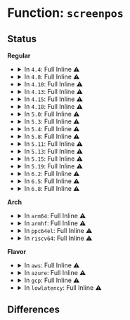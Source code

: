 # Function: <code>screenpos</code>

## Status
<b>Regular</b>
<ul>
<li>
<details>
<summary>In <code>4.4</code>: Full Inline ⚠️</summary>

**Collision:** Unique Static

**Inline:** Full

**Transformation:** False

**Instances:**

```
In drivers/tty/vt/vt.c (ffffffff814f7ba5)
Location: drivers/tty/vt/vt.c:292
Inline: True
Inline callers:
  - drivers/tty/vt/vt.c:screen_glyph
  - drivers/tty/vt/vt.c:invert_screen
  - drivers/tty/vt/vt.c:complement_pos
  - drivers/tty/vt/vt.c:complement_pos
  - drivers/tty/vt/vt.c:screen_pos
```
</details>
</li>
<li>
<details>
<summary>In <code>4.8</code>: Full Inline ⚠️</summary>

**Collision:** Unique Static

**Inline:** Full

**Transformation:** False

**Instances:**

```
In drivers/tty/vt/vt.c (ffffffff8154a177)
Location: drivers/tty/vt/vt.c:294
Inline: True
Inline callers:
  - drivers/tty/vt/vt.c:screen_pos
  - drivers/tty/vt/vt.c:screen_glyph
  - drivers/tty/vt/vt.c:complement_pos
  - drivers/tty/vt/vt.c:complement_pos
  - drivers/tty/vt/vt.c:invert_screen
```
</details>
</li>
<li>
<details>
<summary>In <code>4.10</code>: Full Inline ⚠️</summary>

**Collision:** Unique Static

**Inline:** Full

**Transformation:** False

**Instances:**

```
In drivers/tty/vt/vt.c (ffffffff81576c97)
Location: drivers/tty/vt/vt.c:294
Inline: True
Inline callers:
  - drivers/tty/vt/vt.c:screen_pos
  - drivers/tty/vt/vt.c:screen_glyph
  - drivers/tty/vt/vt.c:complement_pos
  - drivers/tty/vt/vt.c:complement_pos
  - drivers/tty/vt/vt.c:invert_screen
```
</details>
</li>
<li>
<details>
<summary>In <code>4.13</code>: Full Inline ⚠️</summary>

**Collision:** Unique Static

**Inline:** Full

**Transformation:** False

**Instances:**

```
In drivers/tty/vt/vt.c (ffffffff8158ab97)
Location: drivers/tty/vt/vt.c:294
Inline: True
Inline callers:
  - drivers/tty/vt/vt.c:screen_pos
  - drivers/tty/vt/vt.c:screen_glyph
  - drivers/tty/vt/vt.c:complement_pos
  - drivers/tty/vt/vt.c:complement_pos
  - drivers/tty/vt/vt.c:invert_screen
```
</details>
</li>
<li>
<details>
<summary>In <code>4.15</code>: Full Inline ⚠️</summary>

**Collision:** Unique Static

**Inline:** Full

**Transformation:** False

**Instances:**

```
In drivers/tty/vt/vt.c (ffffffff815ef627)
Location: drivers/tty/vt/vt.c:296
Inline: True
Inline callers:
  - drivers/tty/vt/vt.c:screen_pos
  - drivers/tty/vt/vt.c:screen_glyph
  - drivers/tty/vt/vt.c:complement_pos
  - drivers/tty/vt/vt.c:complement_pos
  - drivers/tty/vt/vt.c:invert_screen
```
</details>
</li>
<li>
<details>
<summary>In <code>4.18</code>: Full Inline ⚠️</summary>

**Collision:** Unique Static

**Inline:** Full

**Transformation:** False

**Instances:**

```
In drivers/tty/vt/vt.c (ffffffff816283f7)
Location: drivers/tty/vt/vt.c:296
Inline: True
Inline callers:
  - drivers/tty/vt/vt.c:screen_pos
  - drivers/tty/vt/vt.c:screen_glyph
  - drivers/tty/vt/vt.c:complement_pos
  - drivers/tty/vt/vt.c:complement_pos
  - drivers/tty/vt/vt.c:invert_screen
```
</details>
</li>
<li>
<details>
<summary>In <code>5.0</code>: Full Inline ⚠️</summary>

**Collision:** Unique Static

**Inline:** Full

**Transformation:** False

**Instances:**

```
In drivers/tty/vt/vt.c (ffffffff81645be7)
Location: drivers/tty/vt/vt.c:297
Inline: True
Inline callers:
  - drivers/tty/vt/vt.c:screen_pos
  - drivers/tty/vt/vt.c:screen_pos
  - drivers/tty/vt/vt.c:complement_pos
  - drivers/tty/vt/vt.c:complement_pos
  - drivers/tty/vt/vt.c:complement_pos
  - drivers/tty/vt/vt.c:complement_pos
  - drivers/tty/vt/vt.c:invert_screen
  - drivers/tty/vt/vt.c:invert_screen
  - drivers/tty/vt/vt.c:vc_uniscr_copy_line
  - drivers/tty/vt/vt.c:vc_uniscr_copy_line
```
</details>
</li>
<li>
<details>
<summary>In <code>5.3</code>: Full Inline ⚠️</summary>

**Collision:** Unique Static

**Inline:** Full

**Transformation:** False

**Instances:**

```
In drivers/tty/vt/vt.c (ffffffff8167a167)
Location: drivers/tty/vt/vt.c:297
Inline: True
Inline callers:
  - drivers/tty/vt/vt.c:screen_pos
  - drivers/tty/vt/vt.c:screen_pos
  - drivers/tty/vt/vt.c:complement_pos
  - drivers/tty/vt/vt.c:complement_pos
  - drivers/tty/vt/vt.c:complement_pos
  - drivers/tty/vt/vt.c:complement_pos
  - drivers/tty/vt/vt.c:invert_screen
  - drivers/tty/vt/vt.c:invert_screen
  - drivers/tty/vt/vt.c:vc_uniscr_copy_line
  - drivers/tty/vt/vt.c:vc_uniscr_copy_line
```
</details>
</li>
<li>
<details>
<summary>In <code>5.4</code>: Full Inline ⚠️</summary>

**Collision:** Unique Static

**Inline:** Full

**Transformation:** False

**Instances:**

```
In drivers/tty/vt/vt.c (ffffffff8169c957)
Location: drivers/tty/vt/vt.c:297
Inline: True
Inline callers:
  - drivers/tty/vt/vt.c:screen_pos
  - drivers/tty/vt/vt.c:screen_pos
  - drivers/tty/vt/vt.c:complement_pos
  - drivers/tty/vt/vt.c:complement_pos
  - drivers/tty/vt/vt.c:complement_pos
  - drivers/tty/vt/vt.c:complement_pos
  - drivers/tty/vt/vt.c:invert_screen
  - drivers/tty/vt/vt.c:invert_screen
  - drivers/tty/vt/vt.c:vc_uniscr_copy_line
  - drivers/tty/vt/vt.c:vc_uniscr_copy_line
```
</details>
</li>
<li>
<details>
<summary>In <code>5.8</code>: Full Inline ⚠️</summary>

**Collision:** Unique Static

**Inline:** Full

**Transformation:** False

**Instances:**

```
In drivers/tty/vt/vt.c (ffffffff8174dd57)
Location: drivers/tty/vt/vt.c:298
Inline: True
Inline callers:
  - drivers/tty/vt/vt.c:screen_pos
  - drivers/tty/vt/vt.c:screen_pos
  - drivers/tty/vt/vt.c:complement_pos
  - drivers/tty/vt/vt.c:complement_pos
  - drivers/tty/vt/vt.c:complement_pos
  - drivers/tty/vt/vt.c:complement_pos
  - drivers/tty/vt/vt.c:invert_screen
  - drivers/tty/vt/vt.c:invert_screen
  - drivers/tty/vt/vt.c:vc_uniscr_copy_line
  - drivers/tty/vt/vt.c:vc_uniscr_copy_line
```
</details>
</li>
<li>
<details>
<summary>In <code>5.11</code>: Full Inline ⚠️</summary>

**Collision:** Unique Static

**Inline:** Full

**Transformation:** False

**Instances:**

```
In drivers/tty/vt/vt.c (ffffffff81769327)
Location: drivers/tty/vt/vt.c:290
Inline: True
Inline callers:
  - drivers/tty/vt/vt.c:screen_pos
  - drivers/tty/vt/vt.c:screen_pos
  - drivers/tty/vt/vt.c:complement_pos
  - drivers/tty/vt/vt.c:complement_pos
  - drivers/tty/vt/vt.c:complement_pos
  - drivers/tty/vt/vt.c:complement_pos
  - drivers/tty/vt/vt.c:invert_screen
  - drivers/tty/vt/vt.c:invert_screen
  - drivers/tty/vt/vt.c:vc_uniscr_copy_line
  - drivers/tty/vt/vt.c:vc_uniscr_copy_line
```
</details>
</li>
<li>
<details>
<summary>In <code>5.13</code>: Full Inline ⚠️</summary>

**Collision:** Unique Static

**Inline:** Full

**Transformation:** False

**Instances:**

```
In drivers/tty/vt/vt.c (ffffffff8174cf17)
Location: drivers/tty/vt/vt.c:290
Inline: True
Inline callers:
  - drivers/tty/vt/vt.c:screen_pos
  - drivers/tty/vt/vt.c:screen_pos
  - drivers/tty/vt/vt.c:complement_pos
  - drivers/tty/vt/vt.c:complement_pos
  - drivers/tty/vt/vt.c:complement_pos
  - drivers/tty/vt/vt.c:complement_pos
  - drivers/tty/vt/vt.c:invert_screen
  - drivers/tty/vt/vt.c:invert_screen
  - drivers/tty/vt/vt.c:vc_uniscr_copy_line
  - drivers/tty/vt/vt.c:vc_uniscr_copy_line
```
</details>
</li>
<li>
<details>
<summary>In <code>5.15</code>: Full Inline ⚠️</summary>

**Collision:** Unique Static

**Inline:** Full

**Transformation:** False

**Instances:**

```
In drivers/tty/vt/vt.c (ffffffff817cee07)
Location: drivers/tty/vt/vt.c:286
Inline: True
Inline callers:
  - drivers/tty/vt/vt.c:screen_pos
  - drivers/tty/vt/vt.c:screen_pos
  - drivers/tty/vt/vt.c:complement_pos
  - drivers/tty/vt/vt.c:complement_pos
  - drivers/tty/vt/vt.c:complement_pos
  - drivers/tty/vt/vt.c:complement_pos
  - drivers/tty/vt/vt.c:invert_screen
  - drivers/tty/vt/vt.c:invert_screen
  - drivers/tty/vt/vt.c:vc_uniscr_copy_line
  - drivers/tty/vt/vt.c:vc_uniscr_copy_line
```
</details>
</li>
<li>
<details>
<summary>In <code>5.19</code>: Full Inline ⚠️</summary>

**Collision:** Unique Static

**Inline:** Full

**Transformation:** False

**Instances:**

```
In drivers/tty/vt/vt.c (ffffffff8190cbd7)
Location: drivers/tty/vt/vt.c:286
Inline: True
Inline callers:
  - drivers/tty/vt/vt.c:screen_pos
  - drivers/tty/vt/vt.c:screen_pos
  - drivers/tty/vt/vt.c:complement_pos
  - drivers/tty/vt/vt.c:complement_pos
  - drivers/tty/vt/vt.c:complement_pos
  - drivers/tty/vt/vt.c:complement_pos
  - drivers/tty/vt/vt.c:invert_screen
  - drivers/tty/vt/vt.c:invert_screen
  - drivers/tty/vt/vt.c:vc_uniscr_copy_line
  - drivers/tty/vt/vt.c:vc_uniscr_copy_line
```
</details>
</li>
<li>
<details>
<summary>In <code>6.2</code>: Full Inline ⚠️</summary>

**Collision:** Unique Static

**Inline:** Full

**Transformation:** False

**Instances:**

```
In drivers/tty/vt/vt.c (ffffffff81a678a7)
Location: drivers/tty/vt/vt.c:286
Inline: True
Inline callers:
  - drivers/tty/vt/vt.c:screen_pos
  - drivers/tty/vt/vt.c:screen_pos
  - drivers/tty/vt/vt.c:complement_pos
  - drivers/tty/vt/vt.c:complement_pos
  - drivers/tty/vt/vt.c:complement_pos
  - drivers/tty/vt/vt.c:complement_pos
  - drivers/tty/vt/vt.c:invert_screen
  - drivers/tty/vt/vt.c:invert_screen
  - drivers/tty/vt/vt.c:vc_uniscr_copy_line
  - drivers/tty/vt/vt.c:vc_uniscr_copy_line
```
</details>
</li>
<li>
<details>
<summary>In <code>6.5</code>: Full Inline ⚠️</summary>

**Collision:** Unique Static

**Inline:** Full

**Transformation:** False

**Instances:**

```
In drivers/tty/vt/vt.c (ffffffff81ab1f87)
Location: drivers/tty/vt/vt.c:290
Inline: True
Inline callers:
  - drivers/tty/vt/vt.c:screen_pos
  - drivers/tty/vt/vt.c:screen_pos
  - drivers/tty/vt/vt.c:complement_pos
  - drivers/tty/vt/vt.c:complement_pos
  - drivers/tty/vt/vt.c:complement_pos
  - drivers/tty/vt/vt.c:complement_pos
  - drivers/tty/vt/vt.c:invert_screen
  - drivers/tty/vt/vt.c:invert_screen
  - drivers/tty/vt/vt.c:vc_uniscr_copy_line
  - drivers/tty/vt/vt.c:vc_uniscr_copy_line
```
</details>
</li>
<li>
<details>
<summary>In <code>6.8</code>: Full Inline ⚠️</summary>

**Collision:** Unique Static

**Inline:** Full

**Transformation:** False

**Instances:**

```
In drivers/tty/vt/vt.c (ffffffff81b04c67)
Location: drivers/tty/vt/vt.c:289
Inline: True
Inline callers:
  - drivers/tty/vt/vt.c:screen_pos
  - drivers/tty/vt/vt.c:screen_pos
  - drivers/tty/vt/vt.c:complement_pos
  - drivers/tty/vt/vt.c:complement_pos
  - drivers/tty/vt/vt.c:complement_pos
  - drivers/tty/vt/vt.c:complement_pos
  - drivers/tty/vt/vt.c:invert_screen
  - drivers/tty/vt/vt.c:invert_screen
  - drivers/tty/vt/vt.c:vc_uniscr_copy_line
  - drivers/tty/vt/vt.c:vc_uniscr_copy_line
```
</details>
</li>
</ul>
<b>Arch</b>
<ul>
<li>
<details>
<summary>In <code>arm64</code>: Full Inline ⚠️</summary>

**Collision:** Unique Static

**Inline:** Full

**Transformation:** False

**Instances:**

```
In drivers/tty/vt/vt.c (ffff8000108741f8)
Location: drivers/tty/vt/vt.c:297
Inline: True
Inline callers:
  - drivers/tty/vt/vt.c:screen_pos
  - drivers/tty/vt/vt.c:screen_pos
  - drivers/tty/vt/vt.c:complement_pos
  - drivers/tty/vt/vt.c:complement_pos
  - drivers/tty/vt/vt.c:complement_pos
  - drivers/tty/vt/vt.c:complement_pos
  - drivers/tty/vt/vt.c:invert_screen
  - drivers/tty/vt/vt.c:invert_screen
  - drivers/tty/vt/vt.c:vc_uniscr_copy_line
  - drivers/tty/vt/vt.c:vc_uniscr_copy_line
```
</details>
</li>
<li>
<details>
<summary>In <code>armhf</code>: Full Inline ⚠️</summary>

**Collision:** Unique Static

**Inline:** Full

**Transformation:** False

**Instances:**

```
In drivers/tty/vt/vt.c (c0976fc4)
Location: drivers/tty/vt/vt.c:297
Inline: True
Inline callers:
  - drivers/tty/vt/vt.c:screen_pos
  - drivers/tty/vt/vt.c:screen_pos
  - drivers/tty/vt/vt.c:complement_pos
  - drivers/tty/vt/vt.c:complement_pos
  - drivers/tty/vt/vt.c:complement_pos
  - drivers/tty/vt/vt.c:complement_pos
  - drivers/tty/vt/vt.c:invert_screen
  - drivers/tty/vt/vt.c:invert_screen
  - drivers/tty/vt/vt.c:vc_uniscr_copy_line
  - drivers/tty/vt/vt.c:vc_uniscr_copy_line
```
</details>
</li>
<li>
<details>
<summary>In <code>ppc64el</code>: Full Inline ⚠️</summary>

**Collision:** Unique Static

**Inline:** Full

**Transformation:** False

**Instances:**

```
In drivers/tty/vt/vt.c (c0000000009152fc)
Location: drivers/tty/vt/vt.c:297
Inline: True
Inline callers:
  - drivers/tty/vt/vt.c:screen_pos
  - drivers/tty/vt/vt.c:screen_pos
  - drivers/tty/vt/vt.c:complement_pos
  - drivers/tty/vt/vt.c:complement_pos
  - drivers/tty/vt/vt.c:complement_pos
  - drivers/tty/vt/vt.c:complement_pos
  - drivers/tty/vt/vt.c:invert_screen
  - drivers/tty/vt/vt.c:invert_screen
  - drivers/tty/vt/vt.c:vc_uniscr_copy_line
  - drivers/tty/vt/vt.c:vc_uniscr_copy_line
```
</details>
</li>
<li>
<details>
<summary>In <code>riscv64</code>: Full Inline ⚠️</summary>

**Collision:** Unique Static

**Inline:** Full

**Transformation:** False

**Instances:**

```
In drivers/tty/vt/vt.c (ffffffe000545bc8)
Location: drivers/tty/vt/vt.c:297
Inline: True
Inline callers:
  - drivers/tty/vt/vt.c:screen_pos
  - drivers/tty/vt/vt.c:screen_pos
  - drivers/tty/vt/vt.c:complement_pos
  - drivers/tty/vt/vt.c:complement_pos
  - drivers/tty/vt/vt.c:complement_pos
  - drivers/tty/vt/vt.c:complement_pos
  - drivers/tty/vt/vt.c:invert_screen
  - drivers/tty/vt/vt.c:invert_screen
  - drivers/tty/vt/vt.c:vc_uniscr_copy_line
  - drivers/tty/vt/vt.c:vc_uniscr_copy_line
```
</details>
</li>
</ul>
<b>Flavor</b>
<ul>
<li>
<details>
<summary>In <code>aws</code>: Full Inline ⚠️</summary>

**Collision:** Unique Static

**Inline:** Full

**Transformation:** False

**Instances:**

```
In drivers/tty/vt/vt.c (ffffffff816623b7)
Location: drivers/tty/vt/vt.c:297
Inline: True
Inline callers:
  - drivers/tty/vt/vt.c:screen_pos
  - drivers/tty/vt/vt.c:screen_pos
  - drivers/tty/vt/vt.c:complement_pos
  - drivers/tty/vt/vt.c:complement_pos
  - drivers/tty/vt/vt.c:complement_pos
  - drivers/tty/vt/vt.c:complement_pos
  - drivers/tty/vt/vt.c:invert_screen
  - drivers/tty/vt/vt.c:invert_screen
  - drivers/tty/vt/vt.c:vc_uniscr_copy_line
  - drivers/tty/vt/vt.c:vc_uniscr_copy_line
```
</details>
</li>
<li>
<details>
<summary>In <code>azure</code>: Full Inline ⚠️</summary>

**Collision:** Unique Static

**Inline:** Full

**Transformation:** False

**Instances:**

```
In drivers/tty/vt/vt.c (ffffffff81642737)
Location: drivers/tty/vt/vt.c:297
Inline: True
Inline callers:
  - drivers/tty/vt/vt.c:screen_pos
  - drivers/tty/vt/vt.c:screen_pos
  - drivers/tty/vt/vt.c:complement_pos
  - drivers/tty/vt/vt.c:complement_pos
  - drivers/tty/vt/vt.c:complement_pos
  - drivers/tty/vt/vt.c:complement_pos
  - drivers/tty/vt/vt.c:invert_screen
  - drivers/tty/vt/vt.c:invert_screen
  - drivers/tty/vt/vt.c:vc_uniscr_copy_line
  - drivers/tty/vt/vt.c:vc_uniscr_copy_line
```
</details>
</li>
<li>
<details>
<summary>In <code>gcp</code>: Full Inline ⚠️</summary>

**Collision:** Unique Static

**Inline:** Full

**Transformation:** False

**Instances:**

```
In drivers/tty/vt/vt.c (ffffffff81690797)
Location: drivers/tty/vt/vt.c:297
Inline: True
Inline callers:
  - drivers/tty/vt/vt.c:screen_pos
  - drivers/tty/vt/vt.c:screen_pos
  - drivers/tty/vt/vt.c:complement_pos
  - drivers/tty/vt/vt.c:complement_pos
  - drivers/tty/vt/vt.c:complement_pos
  - drivers/tty/vt/vt.c:complement_pos
  - drivers/tty/vt/vt.c:invert_screen
  - drivers/tty/vt/vt.c:invert_screen
  - drivers/tty/vt/vt.c:vc_uniscr_copy_line
  - drivers/tty/vt/vt.c:vc_uniscr_copy_line
```
</details>
</li>
<li>
<details>
<summary>In <code>lowlatency</code>: Full Inline ⚠️</summary>

**Collision:** Unique Static

**Inline:** Full

**Transformation:** False

**Instances:**

```
In drivers/tty/vt/vt.c (ffffffff816aad87)
Location: drivers/tty/vt/vt.c:297
Inline: True
Inline callers:
  - drivers/tty/vt/vt.c:screen_pos
  - drivers/tty/vt/vt.c:screen_pos
  - drivers/tty/vt/vt.c:complement_pos
  - drivers/tty/vt/vt.c:complement_pos
  - drivers/tty/vt/vt.c:complement_pos
  - drivers/tty/vt/vt.c:complement_pos
  - drivers/tty/vt/vt.c:invert_screen
  - drivers/tty/vt/vt.c:invert_screen
  - drivers/tty/vt/vt.c:vc_uniscr_copy_line
  - drivers/tty/vt/vt.c:vc_uniscr_copy_line
```
</details>
</li>
</ul>

## Differences
